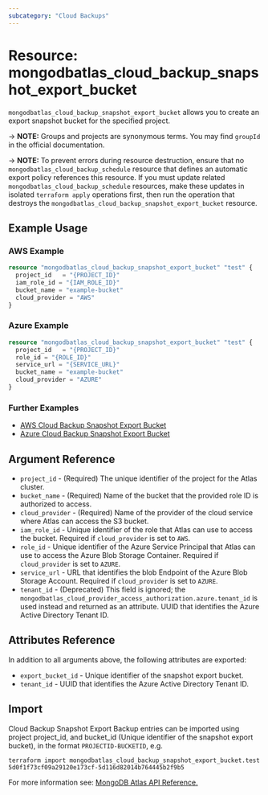 ```yaml
---
subcategory: "Cloud Backups"
---
```


# Resource: mongodbatlas_cloud_backup_snapshot_export_bucket

`mongodbatlas_cloud_backup_snapshot_export_bucket` allows you to create an export snapshot bucket for the specified project.


-> **NOTE:** Groups and projects are synonymous terms. You may find `groupId` in the official documentation.

-> **NOTE:** To prevent errors during resource destruction, ensure that no `mongodbatlas_cloud_backup_schedule` resource that defines an automatic export policy references this resource. If you must update related `mongodbatlas_cloud_backup_schedule` resources, make these updates in isolated `terraform apply` operations first, then run the operation that destroys the `mongodbatlas_cloud_backup_snapshot_export_bucket` resource.

## Example Usage


### AWS Example

```terraform
resource "mongodbatlas_cloud_backup_snapshot_export_bucket" "test" {
  project_id   = "{PROJECT_ID}"
  iam_role_id = "{IAM_ROLE_ID}"
  bucket_name = "example-bucket"
  cloud_provider = "AWS"
}
```

### Azure Example

```terraform
resource "mongodbatlas_cloud_backup_snapshot_export_bucket" "test" {
  project_id   = "{PROJECT_ID}"
  role_id = "{ROLE_ID}"
  service_url = "{SERVICE_URL}"
  bucket_name = "example-bucket"
  cloud_provider = "AZURE"
}
```

### Further Examples
- [AWS Cloud Backup Snapshot Export Bucket](https://github.com/mongodb/terraform-provider-mongodbatlas/tree/master/examples/mongodbatlas_cloud_backup_snapshot_export_bucket/aws)
- [Azure Cloud Backup Snapshot Export Bucket](https://github.com/mongodb/terraform-provider-mongodbatlas/tree/master/examples/mongodbatlas_cloud_backup_snapshot_export_bucket/azure)

## Argument Reference

* `project_id` - (Required) The unique identifier of the project for the Atlas cluster.
* `bucket_name` - (Required) Name of the bucket that the provided role ID is authorized to access.
* `cloud_provider` - (Required) Name of the provider of the cloud service where Atlas can access the S3 bucket.
* `iam_role_id` - Unique identifier of the role that Atlas can use to access the bucket. Required if `cloud_provider` is set to `AWS`.
* `role_id` - Unique identifier of the Azure Service Principal that Atlas can use to access the Azure Blob Storage Container. Required if `cloud_provider` is set to `AZURE`.
* `service_url` - URL that identifies the blob Endpoint of the Azure Blob Storage Account. Required if `cloud_provider` is set to `AZURE`.
* `tenant_id` - (Deprecated) This field is ignored; the `mongodbatlas_cloud_provider_access_authorization.azure.tenant_id` is used instead and returned as an attribute. UUID that identifies the Azure Active Directory Tenant ID.

## Attributes Reference

In addition to all arguments above, the following attributes are exported:

* `export_bucket_id` - Unique identifier of the snapshot export bucket.
* `tenant_id` - UUID that identifies the Azure Active Directory Tenant ID.

## Import

Cloud Backup Snapshot Export Backup entries can be imported using project project_id, and bucket_id (Unique identifier of the snapshot export bucket), in the format `PROJECTID-BUCKETID`, e.g.

```
terraform import mongodbatlas_cloud_backup_snapshot_export_bucket.test 5d0f1f73cf09a29120e173cf-5d116d82014b764445b2f9b5
```

For more information see: [MongoDB Atlas API Reference.](https://docs.atlas.mongodb.com/reference/api/cloud-backup/export/create-one-export-bucket/)
